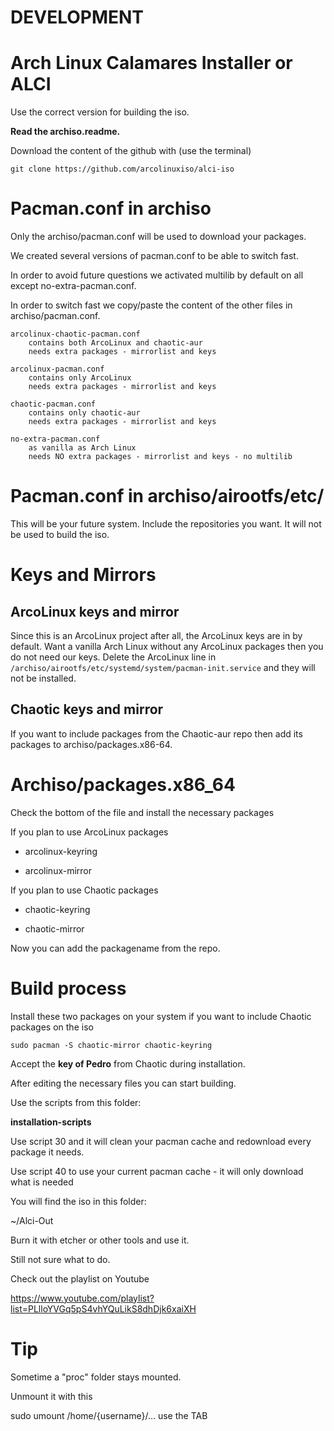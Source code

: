 # DEVELOPMENT

# Arch Linux Calamares Installer or ALCI

Use the correct version for building the iso.

**Read the archiso.readme.**

Download the content of the github with (use the terminal)

`git clone https://github.com/arcolinuxiso/alci-iso`

# Pacman.conf in archiso

Only the archiso/pacman.conf will be used to download your packages.

We created several versions of pacman.conf to be able to switch fast.

In order to avoid future questions we activated multilib by default on all except no-extra-pacman.conf.

In order to switch fast we copy/paste the content of the other files in archiso/pacman.conf.

    arcolinux-chaotic-pacman.conf
        contains both ArcoLinux and chaotic-aur
        needs extra packages - mirrorlist and keys

    arcolinux-pacman.conf
        contains only ArcoLinux
        needs extra packages - mirrorlist and keys

    chaotic-pacman.conf
        contains only chaotic-aur
        needs extra packages - mirrorlist and keys

    no-extra-pacman.conf
        as vanilla as Arch Linux
        needs NO extra packages - mirrorlist and keys - no multilib

# Pacman.conf in archiso/airootfs/etc/

This will be your future system. 
Include the repositories you want.
It will not be used to build the iso.


# Keys and Mirrors

## ArcoLinux keys and mirror

Since this is an ArcoLinux project after all, the ArcoLinux keys are in by default.
Want a vanilla Arch Linux without any ArcoLinux packages then you do not need our keys.
Delete the ArcoLinux line in 
`/archiso/airootfs/etc/systemd/system/pacman-init.service`
and they will not be installed.

## Chaotic keys and mirror

If you want to include packages from the Chaotic-aur repo then add its packages to archiso/packages.x86-64.


# Archiso/packages.x86_64

Check the bottom of the file and install the necessary packages

If you plan to use ArcoLinux packages

* arcolinux-keyring

* arcolinux-mirror

If you plan to use Chaotic packages

* chaotic-keyring

* chaotic-mirror


Now you can add the packagename from the repo.

# Build process

Install these two packages on your system if you want to include Chaotic packages on the iso

`sudo pacman -S chaotic-mirror chaotic-keyring`

Accept the **key of Pedro** from Chaotic during installation.

After editing the necessary files you can start building.

Use the scripts from this folder:

<b>installation-scripts</b>

Use script 30 and it will clean your pacman cache and redownload every package it needs.

Use script 40 to use your current pacman cache - it will only download what is needed

You will find the iso in this folder:

 ~/Alci-Out

Burn it with etcher or other tools and use it.

Still not sure what to do.

Check out the playlist on Youtube

https://www.youtube.com/playlist?list=PLlloYVGq5pS4vhYQuLikS8dhDjk6xaiXH


# Tip

Sometime a "proc" folder stays mounted.

Unmount it with this

sudo umount /home/{username}/...  use the TAB

